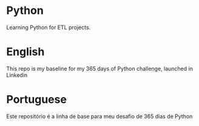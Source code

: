 # Python
 
 Learning Python for ETL projects.
 
 # English
 
 This repo is my baseline for my 365 days of Python challenge, launched in Linkedin
 
 # Portuguese
 
 Este repositório é a linha de base para meu desafio de 365 dias de Python
